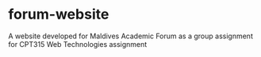 # forum-website
A website developed for Maldives Academic Forum as a group assignment for CPT315 Web Technologies assignment
